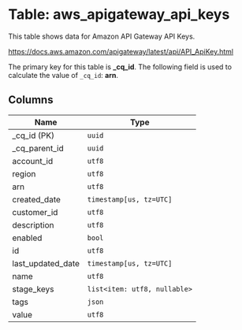 # Table: aws_apigateway_api_keys

This table shows data for Amazon API Gateway API Keys.

https://docs.aws.amazon.com/apigateway/latest/api/API_ApiKey.html

The primary key for this table is **_cq_id**.
The following field is used to calculate the value of `_cq_id`: **arn**.

## Columns

| Name          | Type          |
| ------------- | ------------- |
|_cq_id (PK)|`uuid`|
|_cq_parent_id|`uuid`|
|account_id|`utf8`|
|region|`utf8`|
|arn|`utf8`|
|created_date|`timestamp[us, tz=UTC]`|
|customer_id|`utf8`|
|description|`utf8`|
|enabled|`bool`|
|id|`utf8`|
|last_updated_date|`timestamp[us, tz=UTC]`|
|name|`utf8`|
|stage_keys|`list<item: utf8, nullable>`|
|tags|`json`|
|value|`utf8`|